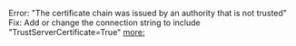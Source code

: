 Error: "The certificate chain was issued by an authority that is not trusted"
Fix: Add or change the connection string to include "TrustServerCertificate=True"
[more:](https://stackoverflow.com/questions/17615260/the-certificate-chain-was-issued-by-an-authority-that-is-not-trusted-when-conn)


